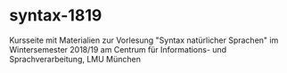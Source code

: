 # syntax-1819
Kursseite mit Materialien zur Vorlesung "Syntax natürlicher Sprachen" im Wintersemester 2018/19 am Centrum für Informations- und Sprachverarbeitung, LMU München
